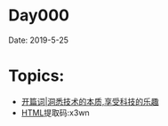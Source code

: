 # Day000
Date: 2019-5-25
# Topics: 
* [开篇词|洞悉技术的本质,享受科技的乐趣](https://htmlpreview.github.io/?https://github.com/harrytsz/Diary365/blob/master/DataBases/HTML/day000_0.html)
* [HTML](https://pan.baidu.com/s/1T4qNaA27fZXRyN__tQkvyQ)提取码:x3wn 
